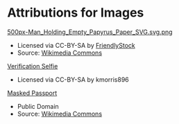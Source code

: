 # Attributions for Images

[500px-Man_Holding_Empty_Papyrus_Paper_SVG.svg.png](./500px-Man_Holding_Empty_Papyrus_Paper_SVG.svg.png)

* Licensed via CC-BY-SA by [FriendlyStock](https://commons.wikimedia.org/wiki/User:FriendlyStock)
* Source: [Wikimedia Commons](https://commons.wikimedia.org/wiki/File:Man_Holding_Empty_Papyrus_Paper_SVG.svg)


[Verification Selfie](./VerificationSelfie.png)

* Licensed via CC-BY-SA by kmorris896


[Masked Passport](./MaskedPassport.jpg)

* Public Domain
* Source: [Wikimedia Commons](https://commons.wikimedia.org/wiki/File:Passport_card.jpg)
